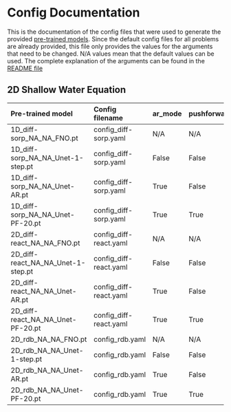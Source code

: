 # Config Documentation

This is the documentation of the config files that were used to generate the provided [pre-trained models](https://darus.uni-stuttgart.de/dataset.xhtml?persistentId=doi:10.18419/darus-2987).
Since the default config files for all problems are already provided, this file only provides the values for the arguments that need to be changed.
N/A values mean that the default values can be used.
The complete explanation of the arguments can be found in the [README file](./README.md)

## 2D Shallow Water Equation

| Pre-trained model						| Config filename 			| ar_mode	| pushforward	| unroll_step 	| modes 	| width 	|
| :---        							| :----    					| :---		| :---			|	---:		|	---:	|	---:	| 
| 1D_diff-sorp_NA_NA_FNO.pt 			| config_diff-sorp.yaml 	| N/A 		| N/A 			| N/A			| 16		| 64		|
| 1D_diff-sorp_NA_NA_Unet-1-step.pt		| config_diff-sorp.yaml 	| False		| False			| N/A			| N/A		| N/A		|
| 1D_diff-sorp_NA_NA_Unet-AR.pt			| config_diff-sorp.yaml 	| True		| False			| N/A			| N/A		| N/A		|
| 1D_diff-sorp_NA_NA_Unet-PF-20.pt		| config_diff-sorp.yaml 	| True		| True			| 20			| N/A		| N/A		|
| 2D_diff-react_NA_NA_FNO.pt 			| config_diff-react.yaml 	| N/A 		| N/A 			| N/A			| 12		| 20		|
| 2D_diff-react_NA_NA_Unet-1-step.pt	| config_diff-react.yaml 	| False		| False			| N/A			| N/A		| N/A		|
| 2D_diff-react_NA_NA_Unet-AR.pt		| config_diff-react.yaml 	| True		| False			| N/A			| N/A		| N/A		|
| 2D_diff-react_NA_NA_Unet-PF-20.pt		| config_diff-react.yaml 	| True		| True			| 20			| N/A		| N/A		|
| 2D_rdb_NA_NA_FNO.pt					| config_rdb.yaml 			| N/A 		| N/A 			| N/A			| 12		| 20		|
| 2D_rdb_NA_NA_Unet-1-step.pt			| config_rdb.yaml 			| False		| False			| N/A			| N/A		| N/A		|
| 2D_rdb_NA_NA_Unet-AR.pt				| config_rdb.yaml 			| True		| False			| N/A			| N/A		| N/A		|
| 2D_rdb_NA_NA_Unet-PF-20.pt			| config_rdb.yaml 			| True		| True			| 20			| N/A		| N/A		|
